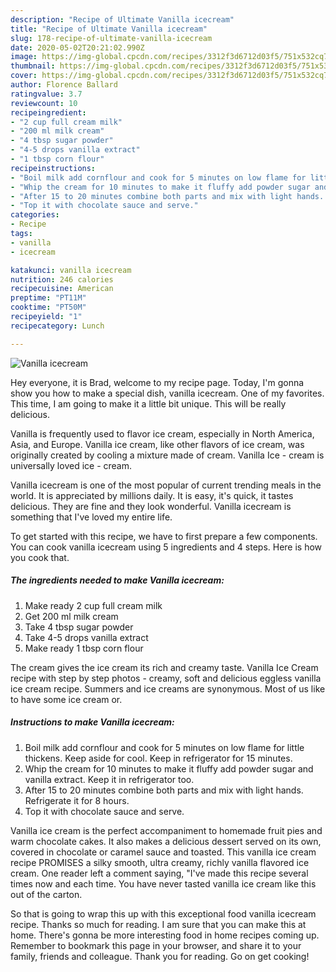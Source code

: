 ```yaml
---
description: "Recipe of Ultimate Vanilla icecream"
title: "Recipe of Ultimate Vanilla icecream"
slug: 178-recipe-of-ultimate-vanilla-icecream
date: 2020-05-02T20:21:02.990Z
image: https://img-global.cpcdn.com/recipes/3312f3d6712d03f5/751x532cq70/vanilla-icecream-recipe-main-photo.jpg
thumbnail: https://img-global.cpcdn.com/recipes/3312f3d6712d03f5/751x532cq70/vanilla-icecream-recipe-main-photo.jpg
cover: https://img-global.cpcdn.com/recipes/3312f3d6712d03f5/751x532cq70/vanilla-icecream-recipe-main-photo.jpg
author: Florence Ballard
ratingvalue: 3.7
reviewcount: 10
recipeingredient:
- "2 cup full cream milk"
- "200 ml milk cream"
- "4 tbsp sugar powder"
- "4-5 drops vanilla extract"
- "1 tbsp corn flour"
recipeinstructions:
- "Boil milk add cornflour and cook for 5 minutes on low flame for little thickens. Keep aside for cool. Keep in refrigerator for 15 minutes."
- "Whip the cream for 10 minutes to make it fluffy add powder sugar and vanilla extract. Keep it in refrigerator too."
- "After 15 to 20 minutes combine both parts and mix with light hands. Refrigerate it for 8 hours."
- "Top it with chocolate sauce and serve."
categories:
- Recipe
tags:
- vanilla
- icecream

katakunci: vanilla icecream 
nutrition: 246 calories
recipecuisine: American
preptime: "PT11M"
cooktime: "PT50M"
recipeyield: "1"
recipecategory: Lunch

---
```



![Vanilla icecream](https://img-global.cpcdn.com/recipes/3312f3d6712d03f5/751x532cq70/vanilla-icecream-recipe-main-photo.jpg)

Hey everyone, it is Brad, welcome to my recipe page. Today, I'm gonna show you how to make a special dish, vanilla icecream. One of my favorites. This time, I am going to make it a little bit unique. This will be really delicious.

Vanilla is frequently used to flavor ice cream, especially in North America, Asia, and Europe. Vanilla ice cream, like other flavors of ice cream, was originally created by cooling a mixture made of cream. Vanilla Ice - cream is universally loved ice - cream.

Vanilla icecream is one of the most popular of current trending meals in the world. It is appreciated by millions daily. It is easy, it's quick, it tastes delicious. They are fine and they look wonderful. Vanilla icecream is something that I've loved my entire life.


To get started with this recipe, we have to first prepare a few components. You can cook vanilla icecream using 5 ingredients and 4 steps. Here is how you cook that.

<!--inarticleads1-->

##### The ingredients needed to make Vanilla icecream:

1. Make ready 2 cup full cream milk
1. Get 200 ml milk cream
1. Take 4 tbsp sugar powder
1. Take 4-5 drops vanilla extract
1. Make ready 1 tbsp corn flour


The cream gives the ice cream its rich and creamy taste. Vanilla Ice Cream recipe with step by step photos - creamy, soft and delicious eggless vanilla ice cream recipe. Summers and ice creams are synonymous. Most of us like to have some ice cream or. 

<!--inarticleads2-->

##### Instructions to make Vanilla icecream:

1. Boil milk add cornflour and cook for 5 minutes on low flame for little thickens. Keep aside for cool. Keep in refrigerator for 15 minutes.
1. Whip the cream for 10 minutes to make it fluffy add powder sugar and vanilla extract. Keep it in refrigerator too.
1. After 15 to 20 minutes combine both parts and mix with light hands. Refrigerate it for 8 hours.
1. Top it with chocolate sauce and serve.


Vanilla ice cream is the perfect accompaniment to homemade fruit pies and warm chocolate cakes. It also makes a delicious dessert served on its own, covered in chocolate or caramel sauce and toasted. This vanilla ice cream recipe PROMISES a silky smooth, ultra creamy, richly vanilla flavored ice cream. One reader left a comment saying, &#34;I&#39;ve made this recipe several times now and each time. You have never tasted vanilla ice cream like this out of the carton. 

So that is going to wrap this up with this exceptional food vanilla icecream recipe. Thanks so much for reading. I am sure that you can make this at home. There's gonna be more interesting food in home recipes coming up. Remember to bookmark this page in your browser, and share it to your family, friends and colleague. Thank you for reading. Go on get cooking!
